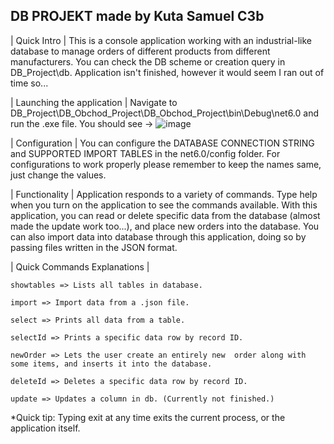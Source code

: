 DB PROJEKT made by Kuta Samuel C3b
----------------------------------
| Quick Intro |
  This is a console application working with an industrial-like database to manage orders of different products from different manufacturers.
  You can check the DB scheme or creation query in DB_Project\db.
  Application isn't finished, however it would seem I ran out of time so...


| Launching the application |
  Navigate to DB_Project\DB_Obchod_Project\DB_Obchod_Project\bin\Debug\net6.0
  and run the .exe file.
  You should see ->
  ![image](https://user-images.githubusercontent.com/19873145/222544872-ee596484-0fb9-44fc-b27b-9e27910d2109.png)


| Configuration |
  You can configure the DATABASE CONNECTION STRING and SUPPORTED IMPORT TABLES in the net6.0/config folder.
  For configurations to work properly please remember to keep the names same, just change the values.
  
| Functionality | 
  Application responds to a variety of commands. Type help when you turn on the application to see the commands available.
  With this application, you can read or delete specific data from the database (almost made the update work too...), and place new orders into the database.
  You can also import data into database through this application, doing so by passing files written in the JSON format.
  
  | Quick Commands Explanations | 
    
    showtables => Lists all tables in database.
   
    import => Import data from a .json file.
    
    select => Prints all data from a table.
    
    selectId => Prints a specific data row by record ID.
    
    newOrder => Lets the user create an entirely new  order along with some items, and inserts it into the database.
    
    deleteId => Deletes a specific data row by record ID.
    
    update => Updates a column in db. (Currently not finished.)
    
*Quick tip: Typing exit at any time exits the current process, or the application itself.
    
    
    
    
